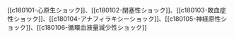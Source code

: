 [[c180101-心原生ショック]]、[[c180102-閉塞性ショック]]、[[c180103-敗血症性ショック]]、[[c180104-アナフィラキシーショック]]、[[c180105-神経原性ショック]]、[[c180106-循環血液量減少性ショック]]